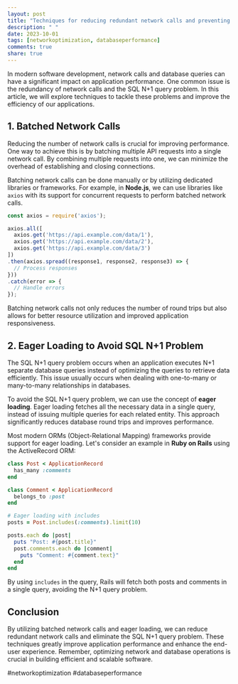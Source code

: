 ```yaml
---
layout: post
title: "Techniques for reducing redundant network calls and preventing SQL N+1 query problem"
description: " "
date: 2023-10-01
tags: [networkoptimization, databaseperformance]
comments: true
share: true
---
```


In modern software development, network calls and database queries can have a significant impact on application performance. One common issue is the redundancy of network calls and the SQL N+1 query problem. In this article, we will explore techniques to tackle these problems and improve the efficiency of our applications.

## 1. Batched Network Calls

Reducing the number of network calls is crucial for improving performance. One way to achieve this is by batching multiple API requests into a single network call. By combining multiple requests into one, we can minimize the overhead of establishing and closing connections.

Batching network calls can be done manually or by utilizing dedicated libraries or frameworks. For example, in **Node.js**, we can use libraries like `axios` with its support for concurrent requests to perform batched network calls.

```javascript
const axios = require('axios');

axios.all([
  axios.get('https://api.example.com/data/1'),
  axios.get('https://api.example.com/data/2'),
  axios.get('https://api.example.com/data/3')
])
.then(axios.spread((response1, response2, response3) => {
  // Process responses
}))
.catch(error => {
  // Handle errors
});
```

Batching network calls not only reduces the number of round trips but also allows for better resource utilization and improved application responsiveness.

## 2. Eager Loading to Avoid SQL N+1 Problem

The SQL N+1 query problem occurs when an application executes N+1 separate database queries instead of optimizing the queries to retrieve data efficiently. This issue usually occurs when dealing with one-to-many or many-to-many relationships in databases.

To avoid the SQL N+1 query problem, we can use the concept of **eager loading**. Eager loading fetches all the necessary data in a single query, instead of issuing multiple queries for each related entity. This approach significantly reduces database round trips and improves performance.

Most modern ORMs (Object-Relational Mapping) frameworks provide support for eager loading. Let's consider an example in **Ruby on Rails** using the ActiveRecord ORM:

```ruby
class Post < ApplicationRecord
  has_many :comments
end

class Comment < ApplicationRecord
  belongs_to :post
end

# Eager loading with includes
posts = Post.includes(:comments).limit(10)

posts.each do |post|
  puts "Post: #{post.title}"
  post.comments.each do |comment|
    puts "Comment: #{comment.text}"
  end
end
```

By using `includes` in the query, Rails will fetch both posts and comments in a single query, avoiding the N+1 query problem.

## Conclusion

By utilizing batched network calls and eager loading, we can reduce redundant network calls and eliminate the SQL N+1 query problem. These techniques greatly improve application performance and enhance the end-user experience. Remember, optimizing network and database operations is crucial in building efficient and scalable software.

#networkoptimization #databaseperformance